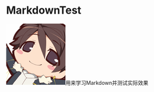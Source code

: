 MarkdownTest
============

![](http://github.com/melonq/MarkdownTest/raw/master/pic/horizon-1.jpg)用来学习Markdown并测试实际效果
